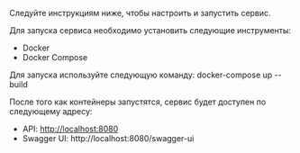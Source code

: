 Следуйте инструкциям ниже, чтобы настроить и запустить сервис.

Для запуска сервиса необходимо установить следующие инструменты:

- Docker
- Docker Compose

Для запуска используйте следующую команду: docker-compose up --build

После того как контейнеры запустятся, сервис будет доступен по следующему адресу:

- API: [http://localhost:8080](http://localhost:8080/)
- Swagger UI: http://localhost:8080/swagger-ui

